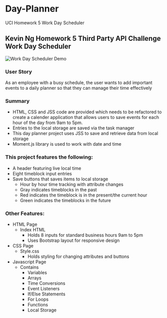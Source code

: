 # Day-Planner
UCI Homework 5 Work Day Scheduler
## Kevin Ng Homework 5 Third Party API Challenge Work Day Scheduler

![Work Day Scheduler Demo](../Assets/Screenshot%202022-08-07%20161831.png)

### User Story
As an employee with a busy schedule, the user wants to add important events to a daily planner so that they can manage their time effectively

### Summary
* HTML, CSS and JSS code are provided which needs to be refactored to create a calender application that allows users to save events for each hour of the day from 9am to 5pm.
* Entries to the local storage are saved via the task manager
* This day planner project uses JSS to save and retrieve data from local storage
* Moment.js library is used to work with date and time

### This project features the following:
* A header featuring live local time
*  Eight timeblock input entries
*  Save buttons that saves items to local storage
   *  Hour by hour time tracking with attribute changes
   *  Gray indicates timeblocks in the past
   *  Red indicates the timeblock is in the present/the current hour
   *  Green indicates the timeblocks in the future

### Other Features:
* HTML Page
  * Index HTML
    * Holds 8 inputs for standard business hours 9am to 5pm
    * Uses Bootstrap layout for responsive design
* CSS Page
  * Style.css
    * Holds styling for changing attributes and buttons
* Javascript Page
    * Contains
      * Variables
      * Arrays
      * Time Conversions
      * Event Listeners
      * If/Else Statements
      * For Loops
      * Functions
      * Local Storage